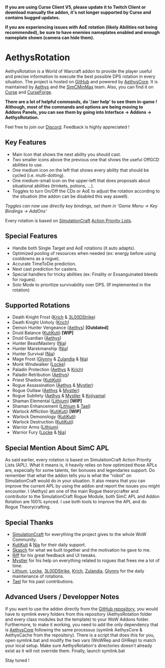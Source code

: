 **If you are using Curse Client V5, please update it to Twitch Client or download manually the addon, it's not longer supported by Curse and contains bugged updates.**

**If you are experiencing issues with AoE rotation (likely Abilities not being recommended), be sure to have enemies nameplates enabled and enough nameplate shown (camera can hide them).**

# AethysRotation

AethysRotation is a World of Warcraft addon to provide the player useful and precise information to execute the best possible DPS rotation in every situation.
The project is hosted on [GitHub](https://github.com/SimCMinMax/AethysRotation) and powered by [AethysCore](https://github.com/SimCMinMax/AethysCore).
It is maintained by [Aethys](https://github.com/Aethys256/) and the [SimCMinMax](https://github.com/orgs/SimCMinMax/people) team.
Also, you can find it on [Curse](https://mods.curse.com/project/103143) and [CurseForge](https://www.curseforge.com/projects/103143/).

**There are a lot of helpful commands, do '/aer help' to see them in-game !
Although, most of the commands and options are being moving to Addons Panels, you can see them by going into Interface -> Addons -> AethysRotation.**

Feel free to join our [Discord](https://discord.gg/tFR2uvK). Feedback is highly appreciated !

## Key Features
- Main Icon that shows the next ability you should cast.
- Two smaller icons above the previous one that shows the useful OffGCD abilities to use.
- One medium icon on the left that shows every ability that should be cycled (i.e. multi-dotting).
- One medium-small icon on the upper-left that does proposals about situational abilities (trinkets, potions, ...).
- Toggles to turn On/Off the CDs or AoE to adjust the rotation according to the situation (the addon can be disabled this way aswell).

_Toggles can now use directly key bindings, set them in 'Game Menu -> Key Bindings -> AddOns'_

Every rotation is based on [SimulationCraft](http://simulationcraft.org/) [Action Priority Lists](https://github.com/simulationcraft/simc/wiki/ActionLists).

## Special Features
- Handle both Single Target and AoE rotations (it auto adapts).
- Optimized pooling of resources when needed (ex: energy before using cooldowns as a rogue).
- Accurate TimeToDie prediction.
- Next cast prediction for casters.
- Special handlers for tricky abilities (ex: Finality or Exsanguinated bleeds for rogues).
- Solo Mode to prioritize survivability over DPS. (If implemented in the rotation)

## Supported Rotations
- Death Knight Frost ([Krich](https://github.com/chrislopez24) & [3L00DStrike](https://github.com/3L00DStrike))
- Death Knight Unholy ([Krich](https://github.com/chrislopez24))
- Demon Hunter Vengeance ([Aethys](https://github.com/Aethys256)) **[Outdated]**
- Druid Balance ([KutiKuti](https://github.com/Kutikuti)) **[WIP]**
- Druid Guardian ([Aethys](https://github.com/Aethys256))
- Hunter BeastMastery ([Nia](https://github.com/Nianel))
- Hunter Marskmanship ([Nia](https://github.com/Nianel))
- Hunter Survival ([Nia](https://github.com/Nianel))
- Mage Frost ([Glynny](https://github.com/Glynnyx) & [Zulandia](https://github.com/AlexanderKenny) & [Nia](https://github.com/Nianel))
- Monk Windwalker ([Locke](https://github.com/Lockem90))
- Paladin Protection ([Aethys](https://github.com/Aethys256) & [Krich](https://github.com/chrislopez24))
- Paladin Retribution ([Aethys](https://github.com/Aethys256))
- Priest Shadow ([KutiKuti](https://github.com/Kutikuti))
- Rogue Assassination ([Aethys](https://github.com/Aethys256) & [Mystler](https://github.com/Mystler))
- Rogue Outlaw ([Aethys](https://github.com/Aethys256) & [Mystler](https://github.com/Mystler))
- Rogue Subtlety ([Aethys](https://github.com/Aethys256) & [Mystler](https://github.com/Mystler) & [Kojiyama](https://github.com/EvanMichaels))
- Shaman Elemental ([Lithium](https://github.com/lithium720)) **[WIP]**
- Shaman Enhancement ([Lithium](https://github.com/lithium720) & [Tael](https://github.com/Tae-l))
- Warlock Affliction ([KutiKuti](https://github.com/Kutikuti)) **[WIP]**
- Warlock Demonology ([KutiKuti](https://github.com/Kutikuti))
- Warlock Destruction ([KutiKuti](https://github.com/Kutikuti))
- Warrior Arms ([Lithium](https://github.com/lithium720))
- Warrior Fury ([Locke](https://github.com/Lockem90) & [Nia](https://github.com/Nianel))

## Special Mention About SimC APL
As said earlier, every rotation is based on SimulationCraft Action Priority Lists (APL).
What it means is, it heavily relies on how optimized those APLs are, especially for some talents, tier bonuses and legendaries support.
Do remember that what the addon tells you is what the "robot" on SimulationCraft would do in your situation.
It also means that you can improve the current APL by using the addon and report the issues you might encounter.
I (Aethys) am one of the main Rogue theorycrafter and contributor to the SimulationCraft Rogue Module, both SimC APL and Addon Rotation are 100% synced. I use both tools to improve the APL and do Rogue Theorycrafting.

## Special Thanks
- [SimulationCraft](http://simulationcraft.org/) for everything the project gives to the whole WoW Community.
- [KutiKuti](https://github.com/Kutikuti) & [Nia](https://github.com/Nianel) for their daily support.
- [Skasch](https://github.com/skasch) for what we built together and the motivation he gave to me.
- [Riff](https://github.com/tombell) for his great feedback and UI tweaks.
- [Mystler](https://github.com/Mystler) for his help on everything related to rogues that frees me a lot of time.
- [Lithium](https://github.com/lithium720), [Locke](https://github.com/Lockem90), [3L00DStrike](https://github.com/3L00DStrike), [Krich](https://github.com/chrislopez24), [Zulandia](https://github.com/AlexanderKenny), [Glynny](https://github.com/orgs/SimCMinMax/people/Glynnyx) for the daily maintenance of rotations.
- [Tael](https://github.com/Tae-l) for his past contributions.

## Advanced Users / Developper Notes
If you want to use the addon directly from the [GitHub repository](https://github.com/SimCMinMax/AethysRotation), you would have to symlink every folders from this repository (AethysRotation folder and every class modules but the template) to your WoW Addons folder.
Furthermore, to make it working, you need to add the only dependency that is [AethysCore](https://github.com/SimCMinMax/AethysCore) following the same processus (symlink AethysCore & AethysCache from the repository).
There is a script that does this for you, open symlink.bat and modify the two vars (WoWRep and GHRep) to match your local setup.
Make sure AethysRotation's directories doesn't already exist as it will not override them.
Finally, launch symlink.bat

Stay tuned !

